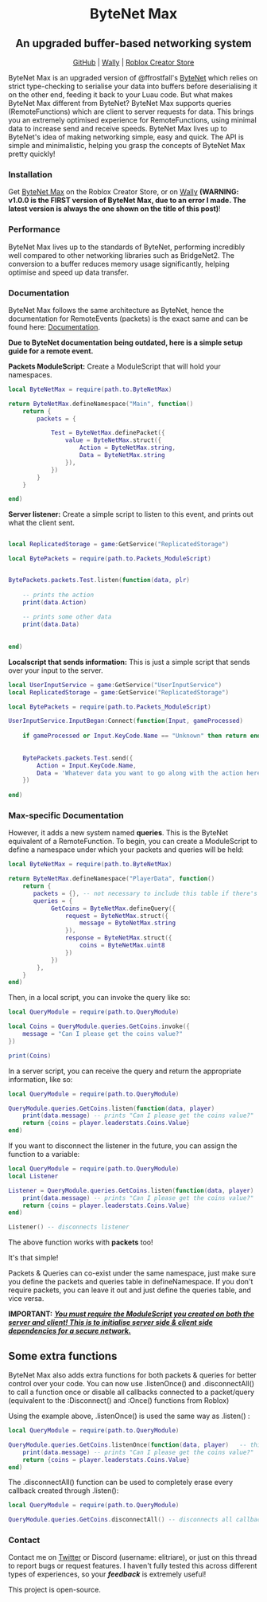 <div align="center"><h1><b>ByteNet Max</b></h1></div>
<div align="center"><h2><b>An upgraded buffer-based networking system</b></h2></div>
<div align="center"><a href="https://github.com/Elitriare/ByteNet-Max">GitHub</a> | <a href="https://wally.run/package/elitriare/bytenet-max?version=0.2.1">Wally</a> | <a href="https://create.roblox.com/store/asset/81428213632345/ByteNet-Max">Roblox Creator Store</a></div>

ByteNet Max is an upgraded version of @ffrostfall's [ByteNet](https://devforum.roblox.com/t/bytenet-advanced-networking-library-w-buffer-serialization-strict-luau-absurd-optimization-and-rbxts-support-043/2733365) which relies on strict type-checking to serialise your data into buffers before deserialising it on the other end, feeding it back to your Luau code. But what makes ByteNet Max different from ByteNet? ByteNet Max supports queries (RemoteFunctions) which are client to server requests for data. This brings you an extremely optimised experience for RemoteFunctions, using minimal data to increase send and receive speeds. ByteNet Max lives up to ByteNet's idea of making networking simple, easy and quick. The API is simple and minimalistic, helping you grasp the concepts of ByteNet Max pretty quickly!

<h3><b>Installation</b></h3> 

Get [ByteNet Max](https://create.roblox.com/store/asset/81428213632345/ByteNet-Max) on the Roblox Creator Store, or on [Wally](https://wally.run/package/elitriare/bytenet-max?version=0.2.1) **(WARNING: v1.0.0 is the FIRST version of ByteNet Max, due to an error I made. The latest version is always the one shown on the title of this post)**!

<h3><b>Performance</b></h3> 

ByteNet Max lives up to the standards of ByteNet, performing incredibly well compared to other networking libraries such as BridgeNet2. The conversion to a buffer reduces memory usage significantly, helping optimise and speed up data transfer.

<h3><b>Documentation</b></h3> 

ByteNet Max follows the same architecture as ByteNet, hence the documentation for RemoteEvents (packets) is the exact same and can be found here: [Documentation](https://ffrostfall.github.io/ByteNet/api/functions/definePacket/).

 **Due to ByteNet documentation being outdated, here is a simple setup guide for a remote event.**


**Packets ModuleScript:**
Create a ModuleScript that will hold your namespaces.
```lua
local ByteNetMax = require(path.to.ByteNetMax)

return ByteNetMax.defineNamespace("Main", function()
	return {
		packets = {

			Test = ByteNetMax.definePacket({
				value = ByteNetMax.struct({
					Action = ByteNetMax.string,
					Data = ByteNetMax.string
				}),
			})
		}
	}

end)
```

**Server listener:**
Create a simple script to listen to this event, and prints out what the client sent.
```lua

local ReplicatedStorage = game:GetService("ReplicatedStorage")

local BytePackets = require(path.to.Packets_ModuleScript)


BytePackets.packets.Test.listen(function(data, plr)
	
	-- prints the action
	print(data.Action)
	
	-- prints some other data
	print(data.Data)
	
	
end)
```

**Localscript that sends information:**
This is just a simple script that sends over your input to the server.
```lua
local UserInputService = game:GetService("UserInputService")
local ReplicatedStorage = game:GetService("ReplicatedStorage")

local BytePackets = require(path.to.Packets_ModuleScript)

UserInputService.InputBegan:Connect(function(Input, gameProcessed)
	
	if gameProcessed or Input.KeyCode.Name == "Unknown" then return end
	
	
	BytePackets.packets.Test.send({
		Action = Input.KeyCode.Name,
		Data = 'Whatever data you want to go along with the action here'
	})
	
end)
```

<h3><b>Max-specific Documentation</b></h3> 


However, it adds a new system named **queries**. This is the ByteNet equivalent of a RemoteFunction. To begin, you can create a ModuleScript to define a namespace under which your packets and queries will be held:
```lua
local ByteNetMax = require(path.to.ByteNetMax)

return ByteNetMax.defineNamespace("PlayerData", function()
    return {
       packets = {}, -- not necessary to include this table if there's no values in it.
       queries = {
			GetCoins = ByteNetMax.defineQuery({
				request = ByteNetMax.struct({
					message = ByteNetMax.string
				}),
				response = ByteNetMax.struct({
					coins = ByteNetMax.uint8
				})
			})
		},		
    }
end)
```

Then, in a local script, you can invoke the query like so:
```lua
local QueryModule = require(path.to.QueryModule)

local Coins = QueryModule.queries.GetCoins.invoke({
	message = "Can I please get the coins value?"
})

print(Coins)
```

In a server script, you can receive the query and return the appropriate information, like so:
```lua
local QueryModule = require(path.to.QueryModule)

QueryModule.queries.GetCoins.listen(function(data, player)	
    print(data.message) -- prints "Can I please get the coins value?"
	return {coins = player.leaderstats.Coins.Value}
end)
```

If you want to disconnect the listener in the future, you can assign the function to a variable:
```lua
local QueryModule = require(path.to.QueryModule)
local Listener 

Listener = QueryModule.queries.GetCoins.listen(function(data, player)	
    print(data.message) -- prints "Can I please get the coins value?"
	return {coins = player.leaderstats.Coins.Value}
end)

Listener() -- disconnects listener
```

The above function works with **packets** too!

It's that simple!

Packets & Queries can co-exist under the same namespace, just make sure you define the packets and queries table in defineNamespace. If you don't require packets, you can leave it out and just define the queries table, and vice versa.

<b>IMPORTANT:</b> <u><b><i>You must require the ModuleScript you created on both the server and client! This is to initialise server side & client side dependencies for a secure network.</b></i></u>

<h2>Some extra functions</h2>

ByteNet Max also adds extra functions for both packets & queries for better control over your code. You can now use .listenOnce() and .disconnectAll() to call a function once or disable all callbacks connected to a packet/query (equivalent to the :Disconnect() and :Once() functions from Roblox)

Using the example above, .listenOnce() is used the same way as .listen() : 
```lua
local QueryModule = require(path.to.QueryModule)

QueryModule.queries.GetCoins.listenOnce(function(data, player)	 -- this callback only runs once, before disconnecting.
    print(data.message) -- prints "Can I please get the coins value?"
	return {coins = player.leaderstats.Coins.Value}
end)
```

The .disconnectAll() function can be used to completely erase every callback created through .listen():
```lua
local QueryModule = require(path.to.QueryModule)

QueryModule.queries.GetCoins.disconnectAll() -- disconnects all callbacks
```


<h3><b>Contact</b></h3> 

Contact me on [Twitter](https://x.com/Elitriare) or Discord (username: elitriare), or just on this thread to report bugs or request features. I haven't fully tested this across different types of experiences, so your ***feedback*** is extremely useful!

This project is open-source.
